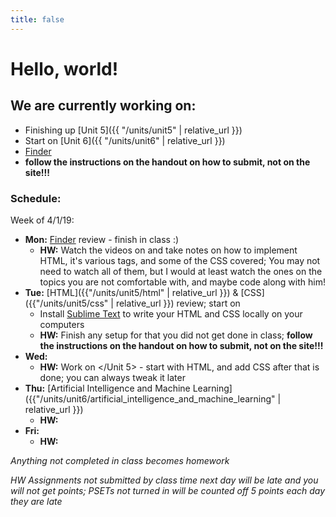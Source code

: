 ```yaml
---
title: false
---
```


# Hello, world!

## We are currently working on:
* Finishing up [Unit 5]({{ "/units/unit5" | relative_url }})
* Start on [Unit 6]({{ "/units/unit6" | relative_url }})
* [Finder](https://docs.cs50.net/2018/ap/problems/finder/finder.html)
* [</Unit5>](http://docs.cs50.net/2018/ap/problems/unit5/unit5.html) **follow the instructions on the handout on how to submit, not on the site!!!**

### Schedule:

Week of 4/1/19:
  - **Mon:** [Finder](https://docs.cs50.net/2018/ap/problems/finder/finder.html) review - finish in class :)
    - **HW:** Watch the videos on [</Unit5>](http://docs.cs50.net/2018/ap/problems/unit5/unit5.html) and take notes on how to implement HTML, it's various tags, and some of the CSS covered; You may not need to watch all of them, but I would at least watch the ones on the topics you are not comfortable with, and maybe code along with him!
  - **Tue:** [HTML]({{"/units/unit5/html" | relative_url }}) & [CSS]({{"/units/unit5/css" | relative_url }}) review; start on [</Unit5>](http://docs.cs50.net/2018/ap/problems/unit5/unit5.html)
    - Install [Sublime Text](http://www.sublimetext.com/) to write your HTML and CSS locally on your computers
    - **HW:** Finish any setup for [</Unit5>](http://docs.cs50.net/2018/ap/problems/unit5/unit5.html) that you did not get done in class; **follow the instructions on the handout on how to submit, not on the site!!!**
  - **Wed:**
    - **HW:** Work on </Unit 5> - start with HTML, and add CSS after that is done; you can always tweak it later
  - **Thu:** [Artificial Intelligence and Machine Learning]({{"/units/unit6/artificial_intelligence_and_machine_learning" | relative_url }})
    - **HW:**
  - **Fri:**
    - **HW:**

  *Anything not completed in class becomes homework*

  *HW Assignments not submitted by class time next day will be late and you will not get points; PSETs not turned in will be counted off 5 points each day they are late*


<!--
This is CS50 AP, Harvard University's introduction to the intellectual enterprises of computer science and the art of programming for students in high school, which satisfies the College Board's new AP CS Principles curriculum framework.
-->
<!--
<iframe src="https://www.youtube.com/embed/tZxLMIk_SaY?playlist=GAB6Gm7pTTA"></iframe>
-->
